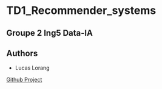 # TD1_Recommender_systems

## Groupe 2 Ing5 Data-IA
## Authors
- Lucas Lorang

[Github Project](https://github.com/Luckuah/Mini_project_Recomended_system)

